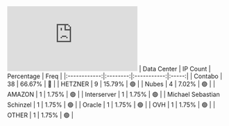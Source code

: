 ![Diagramm](https://github.com/111STAVR111/props/blob/main/Story/Decentralization/1/README.md)
| Data Center | IP Count | Percentage | Freq |
|:------------:|:--------:|:-----------:|:-----:|
| Contabo | 38 | 66.67% | 🔴 |
| HETZNER | 9 | 15.79% | 🟢 |
| Nubes | 4 | 7.02% | 🟢 |
| AMAZON | 1 | 1.75% | 🟢 |
| Interserver | 1 | 1.75% | 🟢 |
| Michael Sebastian Schinzel | 1 | 1.75% | 🟢 |
| Oracle | 1 | 1.75% | 🟢 |
| OVH | 1 | 1.75% | 🟢 |
| OTHER | 1 | 1.75% | 🟢 |